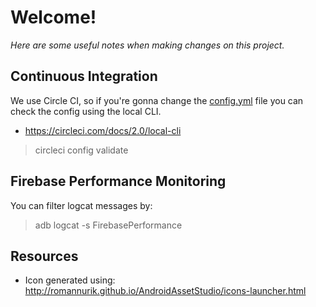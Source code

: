 # Welcome!

*Here are some useful notes when making changes on this project.*


## Continuous Integration
We use Circle CI, so if you're gonna change the [config.yml](.circle/config.yml) file you can check the config using the local CLI.
- https://circleci.com/docs/2.0/local-cli

> circleci config validate

## Firebase Performance Monitoring

You can filter logcat messages by:

> adb logcat -s FirebasePerformance

## Resources
- Icon generated using: http://romannurik.github.io/AndroidAssetStudio/icons-launcher.html
